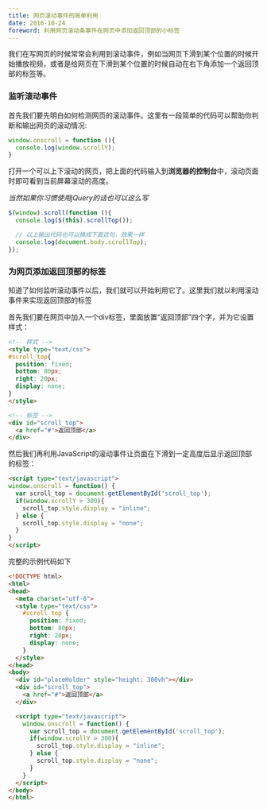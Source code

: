 ```yaml
---
title: 网页滚动事件的简单利用
date: 2016-10-24
foreword: 利用网页滚动条事件在网页中添加返回顶部的小标签
---
```


我们在写网页的时候常常会利用到滚动事件，例如当网页下滑到某个位置的时候开始播放视频，或者是给网页在下滑到某个位置的时候自动在右下角添加一个返回顶部的标签等。<!-- more -->

### 监听滚动事件
首先我们要先明白如何检测网页的滚动事件。这里有一段简单的代码可以帮助你判断和输出网页的滚动情况:

```JavaScript
window.onscroll = function (){
  console.log(window.scrollY);
}
```
打开一个可以上下滚动的网页，把上面的代码输入到**浏览器的控制台**中，滚动页面时即可看到当前屏幕滚动的高度。

*当然如果你习惯使用jQuery的话也可以这么写*
```JavaScript
$(window).scroll(function (){
  console.log($(this).scrollTop());

  // 以上输出代码也可以换成下面这句，效果一样
  console.log(document.body.scrollTop);
});
```

### 为网页添加返回顶部的标签
知道了如何监听滚动事件以后，我们就可以开始利用它了。这里我们就以利用滚动事件来实现返回顶部的标签

首先我们要在网页中加入一个div标签，里面放置“返回顶部”四个字，并为它设置样式：

```html
<!-- 样式 -->
<style type="text/css">
#scroll_top{
  position: fixed;
  bottom: 80px;
  right: 20px;
  display: none;
}
</style>

<!-- 标签 -->
<div id="scroll_top">
  <a href="#">返回顶部</a>
</div>
```

然后我们再利用JavaScript的滚动事件让页面在下滑到一定高度后显示返回顶部的标签：

```html
<script type="text/javascript">
window.onscroll = function() {
  var scroll_top = document.getElementById('scroll_top');
  if(window.scrollY > 300){
    scroll_top.style.display = "inline";
  } else {
    scroll_top.style.display = "none";
  }
}
</script>
```

完整的示例代码如下
```html
<!DOCTYPE html>
<html>
<head>
  <meta charset="utf-8">
  <style type="text/css">
    #scroll_top {
      position: fixed;
      bottom: 80px;
      right: 20px;
      display: none;
    }
  </style>
</head>
<body>
  <div id="placeHolder" style="height: 300vh"></div>
  <div id="scroll_top">
    <a href="#">返回顶部</a>
  </div>

  <script type="text/javascript">
    window.onscroll = function() {
      var scroll_top = document.getElementById('scroll_top');
      if(window.scrollY > 300){
        scroll_top.style.display = "inline";
      } else {
        scroll_top.style.display = "none";
      }
    }
  </script>
</body>
</html>
```
